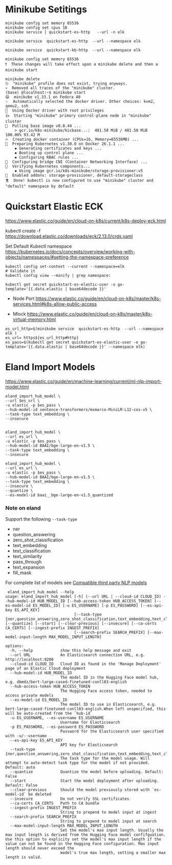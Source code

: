 # Minikube Setitings


```shell
minikube config set memory 65536
minikube config set cpus 16
minikube service │ quickstart-es-http   --url -n elk
````

```shell
minikube service  quickstart-es-http  --url --namespace elk
```
```shell
minikube service  quickstart-kb-http  --url --namespace elk
```

```shell
minikube config set memory 65536
❗  These changes will take effect upon a minikube delete and then a minikube start

minikube delete
🙄  "minikube" profile does not exist, trying anyways.
💀  Removed all traces of the "minikube" cluster.
(base) @localhost:~$ minikube start
😄  minikube v1.33.1 on Fedora 40
✨  Automatically selected the docker driver. Other choices: kvm2, qemu2, ssh
📌  Using Docker driver with root privileges
👍  Starting "minikube" primary control-plane node in "minikube" cluster
🚜  Pulling base image v0.0.44 ...
    > gcr.io/k8s-minikube/kicbase...:  481.58 MiB / 481.58 MiB  100.00% 93.42 M
🔥  Creating docker container (CPUs=16, Memory=65536MB) ...
🐳  Preparing Kubernetes v1.30.0 on Docker 26.1.1 ...
    ▪ Generating certificates and keys ...
    ▪ Booting up control plane ...
    ▪ Configuring RBAC rules ...
🔗  Configuring bridge CNI (Container Networking Interface) ...
🔎  Verifying Kubernetes components...
    ▪ Using image gcr.io/k8s-minikube/storage-provisioner:v5
🌟  Enabled addons: storage-provisioner, default-storageclass
🏄  Done! kubectl is now configured to use "minikube" cluster and "default" namespace by default

```

# Quickstart Elastic ECK
https://www.elastic.co/guide/en/cloud-on-k8s/current/k8s-deploy-eck.html

kubectl create -f https://download.elastic.co/downloads/eck/2.13.0/crds.yaml

Set Default Kubectl namespace
https://kubernetes.io/docs/concepts/overview/working-with-objects/namespaces/#setting-the-namespace-preference
```shell
kubectl config set-context --current --namespace=elk
# Validate it
kubectl config view --minify | grep namespace:
```

```shell
kubectl get secret quickstart-es-elastic-user -o go-template='{{.data.elastic | base64decode }}'
```

- Node Port 
https://www.elastic.co/guide/en/cloud-on-k8s/master/k8s-services.html#k8s-allow-public-access

- Mlock
https://www.elastic.co/guide/en/cloud-on-k8s/master/k8s-virtual-memory.html


```shell
es_url_http=$(minikube service  quickstart-es-http  --url --namespace elk )
es_url= https${es_url_http#http} 
es_pass=$(kubectl get secret quickstart-es-elastic-user -o go-template='{{.data.elastic | base64decode }}' --namespace elk)
```
# Eland Import Models
https://www.elastic.co/guide/en/machine-learning/current/ml-nlp-import-model.html
```shell
eland_import_hub_model \
--url $es_url \
-u elastic -p $es_pass \
--hub-model-id sentence-transformers/msmarco-MiniLM-L12-cos-v5 \
--task-type text_embedding \
--insecure


eland_import_hub_model \
--url es_url \
-u elastic -p $es_pass \
--hub-model-id BAAI/bge-large-en-v1.5 \
--task-type text_embedding \
--insecure

eland_import_hub_model \
--url es_url \
-u elastic -p $es_pass \
--hub-model-id BAAI/bge-large-en-v1.5 \
--task-type text_embedding \
--insecure \
--quantize \
--es-model-id baai__bge-large-en-v1.5_quantized 
```
 
### Note on eland
Support the following `--task-type` 
- ner
- question_answering
- zero_shot_classification
- text_embedding
- text_classification
- text_similarity
- pass_through
- text_expansion
- fill_mask

For complete list of models see
[Compatible third party NLP models](https://www.elastic.co/guide/en/machine-learning/current/ml-nlp-model-ref.html)


```shell
 eland_import_hub_model --help
usage: eland_import_hub_model [-h] (--url URL | --cloud-id CLOUD_ID) --hub-model-id HUB_MODEL_ID [--hub-access-token HUB_ACCESS_TOKEN] [--es-model-id ES_MODEL_ID] [-u ES_USERNAME] [-p ES_PASSWORD] [--es-api-key ES_API_KEY]
                              [--task-type {ner,question_answering,zero_shot_classification,text_embedding,text_classification,text_similarity,pass_through,text_expansion,fill_mask}] [--quantize] [--start] [--clear-previous] [--insecure] [--ca-certs CA_CERTS] [--ingest-prefix INGEST_PREFIX]
                              [--search-prefix SEARCH_PREFIX] [--max-model-input-length MAX_MODEL_INPUT_LENGTH]

options:
  -h, --help            show this help message and exit
  --url URL             An Elasticsearch connection URL, e.g. http://localhost:9200
  --cloud-id CLOUD_ID   Cloud ID as found in the 'Manage Deployment' page of an Elastic Cloud deployment
  --hub-model-id HUB_MODEL_ID
                        The model ID in the Hugging Face model hub, e.g. dbmdz/bert-large-cased-finetuned-conll03-english
  --hub-access-token HUB_ACCESS_TOKEN
                        The Hugging Face access token, needed to access private models
  --es-model-id ES_MODEL_ID
                        The model ID to use in Elasticsearch, e.g. bert-large-cased-finetuned-conll03-english.When left unspecified, this will be auto-created from the `hub-id`
  -u ES_USERNAME, --es-username ES_USERNAME
                        Username for Elasticsearch
  -p ES_PASSWORD, --es-password ES_PASSWORD
                        Password for the Elasticsearch user specified with -u/--username
  --es-api-key ES_API_KEY
                        API key for Elasticsearch
  --task-type {ner,question_answering,zero_shot_classification,text_embedding,text_classification,text_similarity,pass_through,text_expansion,fill_mask}
                        The task type for the model usage. Will attempt to auto-detect task type for the model if not provided. Default: auto
  --quantize            Quantize the model before uploading. Default: False
  --start               Start the model deployment after uploading. Default: False
  --clear-previous      Should the model previously stored with `es-model-id` be deleted
  --insecure            Do not verify SSL certificates
  --ca-certs CA_CERTS   Path to CA bundle
  --ingest-prefix INGEST_PREFIX
                        String to prepend to model input at ingest
  --search-prefix SEARCH_PREFIX
                        String to prepend to model input at search
  --max-model-input-length MAX_MODEL_INPUT_LENGTH
                        Set the model's max input length. Usually the max input length is derived from the Hugging Face model confifguation. Use this option to explicity set the model's max input length if the value can not be found in the Hugging Face configuration. Max input length should never exceed the
                        model's true max length, setting a smaller max length is valid.

```


